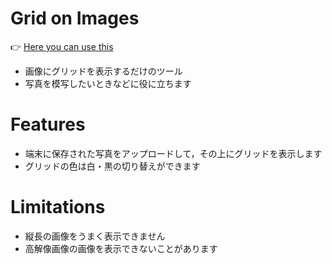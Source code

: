# Grid on Images

👉 [Here you can use this](https://kenmikanmi.github.io/grid-on-images/)

- 画像にグリッドを表示するだけのツール
- 写真を模写したいときなどに役に立ちます

# Features

- 端末に保存された写真をアップロードして，その上にグリッドを表示します
- グリッドの色は白・黒の切り替えができます

# Limitations

- 縦長の画像をうまく表示できません
- 高解像画像の画像を表示できないことがあります